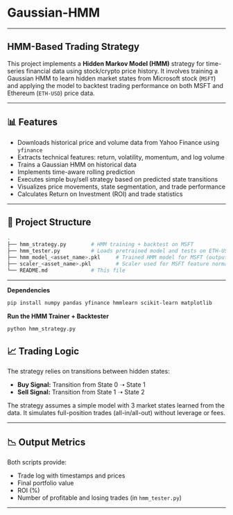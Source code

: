 # Gaussian-HMM
---

## HMM-Based Trading Strategy

This project implements a **Hidden Markov Model (HMM)** strategy for time-series financial data using stock/crypto price history. It involves training a Gaussian HMM to learn hidden market states from Microsoft stock (`MSFT`) and applying the model to backtest trading performance on both MSFT and Ethereum (`ETH-USD`) price data.

---

## 📊 Features

- Downloads historical price and volume data from Yahoo Finance using `yfinance`
- Extracts technical features: return, volatility, momentum, and log volume
- Trains a Gaussian HMM on historical data
- Implements time-aware rolling prediction
- Executes simple buy/sell strategy based on predicted state transitions
- Visualizes price movements, state segmentation, and trade performance
- Calculates Return on Investment (ROI) and trade statistics

---

## 📁 Project Structure

```bash
.
├── hmm_strategy.py        # HMM training + backtest on MSFT
├── hmm_tester.py          # Loads pretrained model and tests on ETH-USD
├── hmm_model_<asset_name>.pkl     # Trained HMM model for MSFT (output)
├── scaler_<asset_name>.pkl        # Scaler used for MSFT feature normalization (output)
└── README.md              # This file
```

---

**Dependencies**

```bash
pip install numpy pandas yfinance hmmlearn scikit-learn matplotlib
```

**Run the HMM Trainer + Backtester**

```bash
python hmm_strategy.py
```

## 📈 Trading Logic

The strategy relies on transitions between hidden states:

- **Buy Signal:** Transition from State 0 ➝ State 1
- **Sell Signal:** Transition from State 1 ➝ State 2

The strategy assumes a simple model with 3 market states learned from the data. It simulates full-position trades (all-in/all-out) without leverage or fees.

---

## 📉 Output Metrics

Both scripts provide:

- Trade log with timestamps and prices
- Final portfolio value
- ROI (%)
- Number of profitable and losing trades (in `hmm_tester.py`)

---
